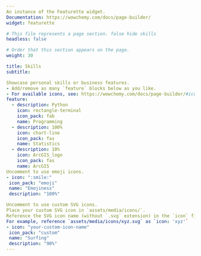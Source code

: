 ```yaml
---
An instance of the Featurette widget.
Documentation: https://wowchemy.com/docs/page-builder/
widget: featurette

# This file represents a page section. false hide skills
headless: false

# Order that this section appears on the page.
weight: 30

title: Skills
subtitle:

Showcase personal skills or business features.
- Add/remove as many `feature` blocks below as you like.
- For available icons, see: https://wowchemy.com/docs/page-builder/#icons
feature:
  - description: Python
    icon: rectangle-terminal
    icon_pack: fab
    name: Programming
  - description: 100%
    icon: chart-line
    icon_pack: fas
    name: Statistics
  - description: 10%
    icon: ArcGIS_logo
    icon_pack: fas
    name: ArcGIS
Uncomment to use emoji icons.
- icon: ":smile:"
 icon_pack: "emoji"
 name: "Emojiness"
 description: "100%"

Uncomment to use custom SVG icons.
Place your custom SVG icon in `assets/media/icons/`.
Reference the SVG icon name (without `.svg` extension) in the `icon` field.
For example, reference `assets/media/icons/xyz.svg` as `icon: 'xyz'`
- icon: "your-custom-icon-name"
 icon_pack: "custom"
 name: "Surfing"
 description: "90%"
---
```

